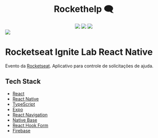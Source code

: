 <h1 align="center">Rockethelp 🗨</h1>

<div align="center">
  <img src="https://img.shields.io/badge/React_Native-20232A?style=for-the-badge&logo=react&logoColor=61DAFB">
   <img src="https://img.shields.io/badge/TypeScript-007ACC?style=for-the-badge&logo=typescript&logoColor=white">
  <img src="https://img.shields.io/badge/Firebase-F29D0C?style=for-the-badge&logo=firebase&logoColor=white">
</div>

<img src="https://imgur.com/WeYDrEB.png">

# Rocketseat Ignite Lab React Native

Evento da [Rocketseat](https://www.youtube.com/c/RocketSeat). Aplicativo para controle de solicitações de ajuda.

## Tech Stack

- [React](https://reactjs.org)
- [React Native](https://reactnative.dev)
- [TypeScript](https://www.typescriptlang.org)
- [Expo](https://expo.dev)
- [React Navigation](https://reactnavigation.org)
- [Native Base](https://nativebase.io)
- [React Hook Form](https://react-hook-form.com)
- [Firebase](https://firebase.google.com)
